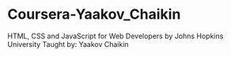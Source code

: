 # Coursera-Yaakov_Chaikin
HTML, CSS and JavaScript for Web Developers by Johns Hopkins University
Taught by: Yaakov Chaikin
